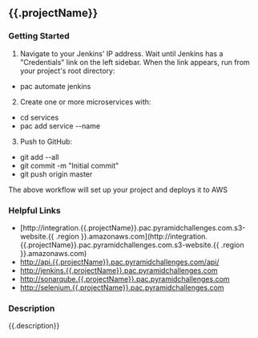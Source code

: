 ## {{.projectName}}

### Getting Started
1. Navigate to your Jenkins' IP address. Wait until Jenkins has a "Credentials" link on the left sidebar. When the link appears, run from your project's root directory:

* pac automate jenkins

2. Create one or more microservices with:

* cd services
* pac add service --name <service-name>

3. Push to GitHub:

* git add --all
* git commit -m "Initial commit"
* git push origin master

The above workflow will set up your project and deploys it to AWS

### Helpful Links
* [http://integration.{{.projectName}}.pac.pyramidchallenges.com.s3-website.{{ .region }}.amazonaws.com](http://integration.{{.projectName}}.pac.pyramidchallenges.com.s3-website.{{ .region }}.amazonaws.com)
* [http://api.{{.projectName}}.pac.pyramidchallenges.com/api/<service-name>](http://api.{{.projectName}}.pac.pyramidchallenges.com/api/<service-name>)
* [http://jenkins.{{.projectName}}.pac.pyramidchallenges.com](http://jenkins.{{.projectName}}.pac.pyramidchallenges.com)
* [http://sonarqube.{{.projectName}}.pac.pyramidchallenges.com](http://sonarqube.{{.projectName}}.pac.pyramidchallenges.com)
* [http://selenium.{{.projectName}}.pac.pyramidchallenges.com](http://selenium.{{.projectName}}.pac.pyramidchallenges.com)

### Description
{{.description}}
